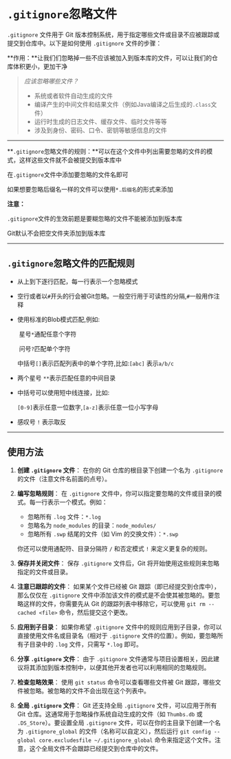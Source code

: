 # `.gitignore`忽略文件

`.gitignore` 文件用于 Git 版本控制系统，用于指定哪些文件或目录不应被跟踪或提交到仓库中。以下是如何使用 `.gitignore` 文件的步骤：

**作用：**让我们们忽略掉一些不应该被加入到版本库的文件，可以让我们的仓库体积更小，更加干净

> *应该忽略哪些文件？*
>
> - 系统或者软件自动生成的文件
> - 编译产生的中间文件和结果文件（例如Java编译之后生成的`.class`文件）
> - 运行时生成的日志文件、缓存文件、临时文件等等
> - 涉及到身份、密码、口令、密钥等敏感信息的文件

------

**`.gitignore`忽略文件的规则：**可以在这个文件中列出需要忽略的文件的模式，这样这些文件就不会被提交到版本库中

在`.gitignore`文件中添加要忽略的文件名即可

如果想要忽略后缀名一样的文件可以使用`*.后缀名`的形式来添加

**注意：**

`.gitignore`文件的生效前题是要糊忽略的文件不能被添加到版本库

Git默认不会把空文件夹添加到版本库

------

## `.gitignore`忽略文件的匹配规则

- 从上到下逐行匹配，每一行表示一个忽略模式

- 空行或者以`#`开头的行会被Git忽略。一般空行用于可读性的分隔,`#`一般用作注释

- 使用标准的Blob模式匹配,例如:

  ​	星号`*`通配任意个字符

  ​	问号`?`匹配单个字符

  ​	中括号`[]`表示匹配列表中的单个字符,比如:`[abc]` 表示`a/b/c`

- 两个星号 `**`表示匹配任意的中间目录

- 中括号可以使用短中线连接，比如:

  ​	`[0-9]`表示任意一位数字,`[a-z]`表示任意一位小写字母

- 感叹号 `!` 表示取反

------

## 使用方法

1. **创建 `.gitignore` 文件**：
   在你的 Git 仓库的根目录下创建一个名为 `.gitignore` 的文件（注意文件名前面的点号）。

2. **编写忽略规则**：
   在 `.gitignore` 文件中，你可以指定要忽略的文件或目录的模式。每一行表示一个模式。例如：

   - 忽略所有 `.log` 文件：`*.log`
   - 忽略名为 `node_modules` 的目录：`node_modules/`
   - 忽略所有 `.swp` 结尾的文件（如 Vim 的交换文件）：`*.swp`

   你还可以使用通配符、目录分隔符 `/` 和否定模式 `!` 来定义更复杂的规则。

3. **保存并关闭文件**：
   保存 `.gitignore` 文件后，Git 将开始使用这些规则来忽略指定的文件或目录。

4. **注意已跟踪的文件**：
   如果某个文件已经被 Git 跟踪（即已经提交到仓库中），那么仅仅在 `.gitignore` 文件中添加该文件的模式是不会使其被忽略的。要忽略这样的文件，你需要先从 Git 的跟踪列表中移除它，可以使用 `git rm --cached <file>` 命令，然后提交这个更改。

5. **应用到子目录**：
   如果你希望 `.gitignore` 文件中的规则应用到子目录，你可以直接使用文件名或目录名（相对于 `.gitignore` 文件的位置）。例如，要忽略所有子目录中的 `.log` 文件，只需写 `*.log` 即可。

6. **分享 `.gitignore` 文件**：
   由于 `.gitignore` 文件通常与项目设置相关，因此建议将其添加到版本控制中，以便其他开发者也可以利用相同的忽略规则。

7. **检查忽略效果**：
   使用 `git status` 命令可以查看哪些文件被 Git 跟踪，哪些文件被忽略。被忽略的文件不会出现在这个列表中。

8. **全局 `.gitignore` 文件**：
   Git 还支持全局 `.gitignore` 文件，可以应用于所有 Git 仓库。这通常用于忽略操作系统自动生成的文件（如 `Thumbs.db` 或 `.DS_Store`）。要设置全局 `.gitignore` 文件，可以在你的主目录下创建一个名为 `.gitignore_global` 的文件（名称可以自定义），然后运行 `git config --global core.excludesfile ~/.gitignore_global` 命令来指定这个文件。注意，这个全局文件不会跟踪已经提交到仓库中的文件。
